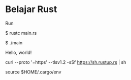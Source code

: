# Belajar Rust


Run

$ rustc main.rs

$ ./main

Hello, world!


curl --proto '=https' --tlsv1.2 -sSf https://sh.rustup.rs | sh

source $HOME/.cargo/env